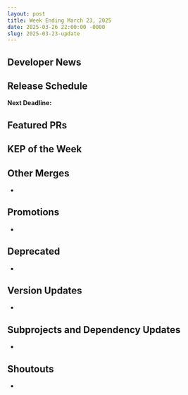 ```yaml
---
layout: post
title: Week Ending March 23, 2025
date: 2025-03-26 22:00:00 -0000
slug: 2025-03-23-update
---
```


## Developer News


## Release Schedule

**Next Deadline:**


## Featured PRs


## KEP of the Week


## Other Merges

*

## Promotions

*

## Deprecated

*

## Version Updates

*

## Subprojects and Dependency Updates

*

## Shoutouts

*
